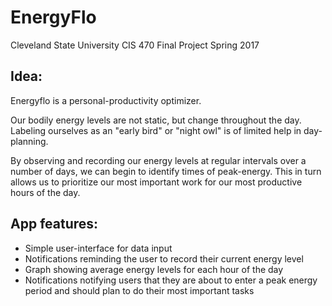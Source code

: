 # EnergyFlo
Cleveland State University
CIS 470 Final Project
Spring 2017

## Idea:
Energyflo is a personal-productivity optimizer.

Our bodily energy levels are not static, but change throughout the day. Labeling ourselves as an "early bird" or "night owl" is of limited help in day-planning.

By observing and recording our energy levels at regular intervals over a number of days, we can begin to identify times of peak-energy. This in turn allows us to prioritize our most important work for our most productive hours of the day.

## App features:
  - Simple user-interface for data input
  - Notifications reminding the user to record their current energy level
  - Graph showing average energy levels for each hour of the day
  - Notifications notifying users that they are about to enter a peak energy period and should plan to do their most important tasks
